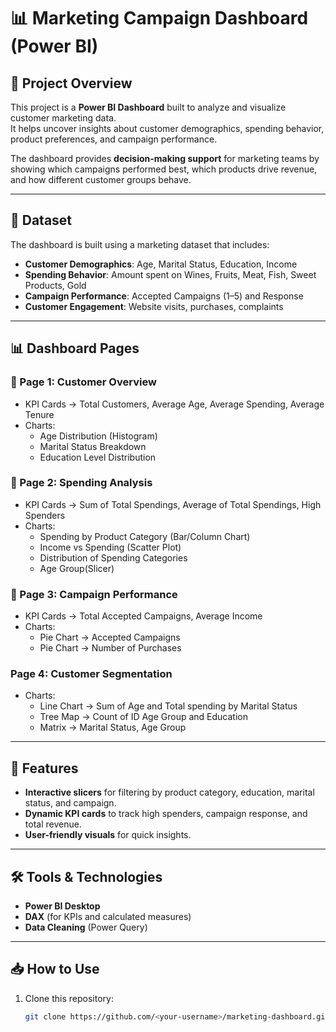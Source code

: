 # 📊 Marketing Campaign Dashboard (Power BI)

## 📌 Project Overview
This project is a **Power BI Dashboard** built to analyze and visualize customer marketing data.  
It helps uncover insights about customer demographics, spending behavior, product preferences, and campaign performance.  

The dashboard provides **decision-making support** for marketing teams by showing which campaigns performed best, which products drive revenue, and how different customer groups behave.  

---

## 🔎 Dataset
The dashboard is built using a marketing dataset that includes:
- **Customer Demographics**: Age, Marital Status, Education, Income
- **Spending Behavior**: Amount spent on Wines, Fruits, Meat, Fish, Sweet Products, Gold
- **Campaign Performance**: Accepted Campaigns (1–5) and Response
- **Customer Engagement**: Website visits, purchases, complaints

---

## 📊 Dashboard Pages

### 🔹 Page 1: Customer Overview
- KPI Cards → Total Customers, Average Age, Average Spending, Average Tenure
- Charts:
  - Age Distribution (Histogram)
  - Marital Status Breakdown
  - Education Level Distribution

### 🔹 Page 2: Spending Analysis
- KPI Cards → Sum of Total Spendings, Average of Total Spendings, High Spenders
- Charts:
  - Spending by Product Category (Bar/Column Chart)
  - Income vs Spending (Scatter Plot)
  - Distribution of Spending Categories
  - Age Group(Slicer)

### 🔹 Page 3: Campaign Performance
- KPI Cards → Total Accepted Campaigns, Average Income
- Charts:
  - Pie Chart → Accepted Campaigns 
  - Pie Chart → Number of Purchases
 
### Page 4: Customer Segmentation
- Charts:
  - Line Chart → Sum of Age and Total spending by Marital Status
  - Tree Map → Count of ID Age Group and Education
  - Matrix → Marital Status, Age Group

---

## 🚀 Features
- **Interactive slicers** for filtering by product category, education, marital status, and campaign.
- **Dynamic KPI cards** to track high spenders, campaign response, and total revenue.
- **User-friendly visuals** for quick insights.

---

## 🛠️ Tools & Technologies
- **Power BI Desktop**
- **DAX** (for KPIs and calculated measures)
- **Data Cleaning** (Power Query)


---

## 📥 How to Use
1. Clone this repository:
   ```bash
   git clone https://github.com/<your-username>/marketing-dashboard.git
